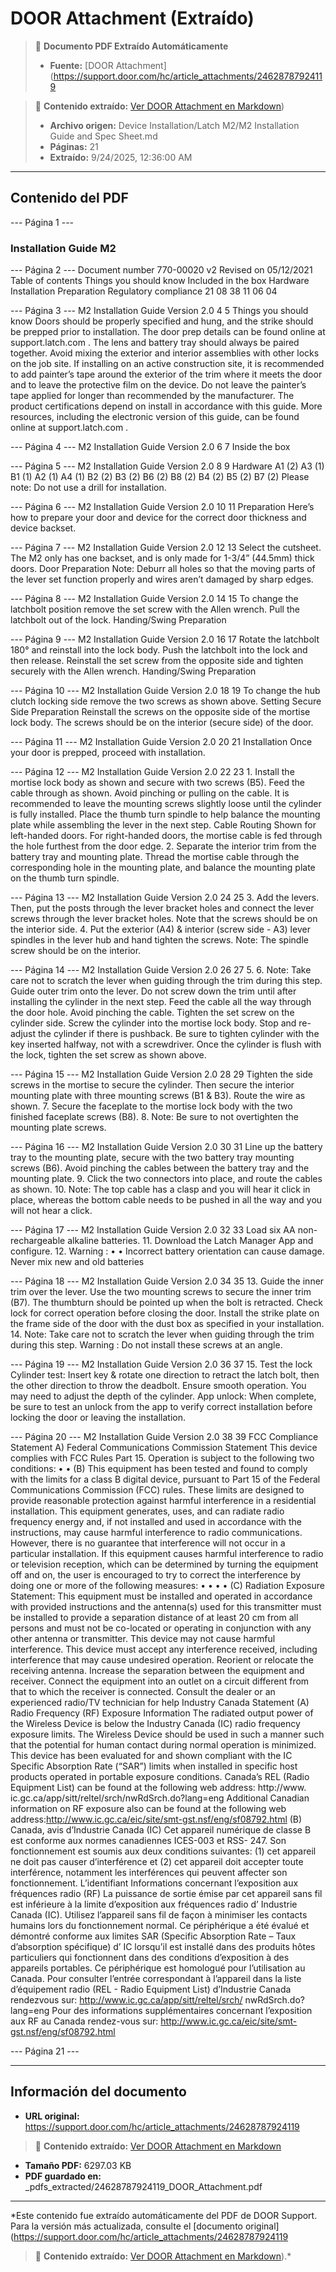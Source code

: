 # DOOR Attachment (Extraído)

> 📄 **Documento PDF Extraído Automáticamente**
> - **Fuente:** [DOOR Attachment](https://support.door.com/hc/article_attachments/24628787924119

> 📄 **Contenido extraído:** [Ver DOOR Attachment en Markdown](./24628787924119_DOOR_Attachment_extracted.md))
> - **Archivo origen:** Device Installation/Latch M2/M2 Installation Guide and Spec Sheet.md
> - **Páginas:** 21
> - **Extraído:** 9/24/2025, 12:36:00 AM

---

## Contenido del PDF


--- Página 1 ---

### Installation Guide  M2

--- Página 2 ---
Document number 770-00020 v2 Revised on 05/12/2021  Table of contents  Things you should know Included in the box Hardware Installation Preparation Regulatory compliance  21 08 38 11 06 04

--- Página 3 ---
M2 Installation Guide   Version 2.0 4   5 Things you should know  Doors should be properly specified and hung, and the strike  should be prepped prior to installation. The door prep details can be found online at   support.latch.com . The lens and battery tray should always be paired together. Avoid mixing the exterior and interior assemblies with other locks on the job site.  If installing on an active construction site, it is recommended to  add painter’s tape around the exterior of the trim where it meets  the door and to leave the protective film on the device. Do not  leave the painter’s tape applied for longer than recommended by the manufacturer.  The product certifications depend on install in accordance  with this guide.  More resources, including the electronic version of this guide,  can be found online at   support.latch.com .

--- Página 4 ---
M2 Installation Guide   Version 2.0 6   7 Inside the box

--- Página 5 ---
M2 Installation Guide   Version 2.0 8   9 Hardware  A1 (2)   A3 (1)   B1 (1) A2 (1)   A4 (1)   B2 (2)   B3 (2)   B6 (2)   B8 (2) B4 (2)   B5 (2)   B7 (2)  Please note: Do not use a drill for installation.

--- Página 6 ---
M2 Installation Guide   Version 2.0 10   11 Preparation  Here’s how to prepare your door and device for the correct door thickness and device backset.

--- Página 7 ---
M2 Installation Guide   Version 2.0 12   13  Select the cutsheet. The M2 only has one backset, and is only made for 1-3/4” (44.5mm) thick doors.  Door  Preparation  Note: Deburr all holes so that the moving parts of the lever set function properly and wires aren’t damaged by sharp edges.

--- Página 8 ---
M2 Installation Guide   Version 2.0 14   15  To change the latchbolt position remove the set screw with the Allen wrench. Pull the latchbolt out of the lock.  Handing/Swing  Preparation

--- Página 9 ---
M2 Installation Guide   Version 2.0 16   17  Rotate the latchbolt 180° and reinstall into the lock body. Push the latchbolt into the lock and then release. Reinstall the set screw from the opposite side and tighten securely with the Allen wrench.  Handing/Swing  Preparation

--- Página 10 ---
M2 Installation Guide   Version 2.0 18   19  To change the hub clutch locking side remove the two screws as shown above.  Setting Secure Side  Preparation  Reinstall the screws on the opposite side of the mortise lock body.   The screws should be on the interior (secure side) of the door.

--- Página 11 ---
M2 Installation Guide   Version 2.0 20   21 Installation  Once your door is prepped, proceed  with installation.

--- Página 12 ---
M2 Installation Guide   Version 2.0 22   23 1.  Install the mortise lock body as shown and secure with two screws (B5). Feed the cable through as shown. Avoid pinching or pulling on the cable. It is recommended to leave the mounting screws slightly loose until the cylinder is fully installed. Place the thumb turn spindle to help balance the mounting plate while assembling the lever in the next step.  Cable Routing  Shown for left-handed doors. For right-handed  doors, the mortise cable  is fed through the hole furthest from the door edge.  2.  Separate the interior trim from the battery tray and mounting plate. Thread the mortise cable through the corresponding hole in the  mounting plate, and balance the mounting plate on the thumb  turn spindle.

--- Página 13 ---
M2 Installation Guide   Version 2.0 24   25 3.  Add the levers. Then, put the posts through the lever bracket  holes and connect the lever screws through the lever bracket holes. Note that the screws should be on the interior side.  4.  Put the exterior (A4) & interior (screw side - A3) lever spindles in the lever hub and hand tighten the screws. Note: The spindle screw should be on the interior.

--- Página 14 ---
M2 Installation Guide   Version 2.0 26   27  5.   6.  Note:  Take care not to scratch the lever when guiding through the trim during this step. Guide outer trim onto the lever. Do not screw down the trim until after installing the cylinder in the next step. Feed the cable all the way through the door hole.   Avoid pinching the cable.  Tighten the set screw on the cylinder side. Screw the cylinder into the mortise lock body. Stop and re-adjust the cylinder if there is pushback. Be sure to tighten cylinder with  the key inserted halfway, not with a screwdriver. Once the cylinder is flush with the lock, tighten the set screw as shown above.

--- Página 15 ---
M2 Installation Guide   Version 2.0 28   29  Tighten the side screws in the mortise to secure the cylinder. Then secure the interior mounting plate with three mounting screws (B1 & B3). Route the wire as shown.  7.  Secure the faceplate to the mortise lock body with the two  finished faceplate screws (B8).  8. Note:  Be sure to not overtighten the mounting plate screws.

--- Página 16 ---
M2 Installation Guide   Version 2.0 30   31  Line up the battery tray to the mounting plate, secure with the two  battery tray mounting screws (B6).   Avoid pinching the cables between the battery tray and the mounting plate. 9.  Click the two connectors into place, and route the cables  as shown.  10.  Note:  The top cable has a clasp and you will  hear it click in place, whereas the bottom  cable needs to be pushed in all the way and you will not hear a click.

--- Página 17 ---
M2 Installation Guide   Version 2.0 32   33  Load six AA non-rechargeable alkaline batteries.  11.  Download the Latch Manager App and configure.  12.  Warning :  • •  Incorrect battery orientation can cause damage. Never mix new and old batteries

--- Página 18 ---
M2 Installation Guide   Version 2.0 34   35 13.  Guide the inner trim over the lever. Use the two mounting screws to secure the inner trim (B7).   The thumbturn should be pointed up when the bolt is retracted. Check lock for correct operation before closing the door.  Install the strike plate on the frame side of the door with the dust  box as specified in your installation.  14.  Note:  Take care not to scratch the lever when guiding through the trim during this step.  Warning :  Do not install these screws at an angle.

--- Página 19 ---
M2 Installation Guide   Version 2.0 36   37 15. Test the lock Cylinder test:   Insert key & rotate one direction to retract  the latch bolt, then the other direction to throw the  deadbolt. Ensure smooth operation. You may need to adjust the depth of the cylinder.  App unlock:   When complete, be sure to test an unlock  from the app to verify correct installation before locking the door or leaving the installation.

--- Página 20 ---
M2 Installation Guide   Version 2.0 38   39 FCC Compliance Statement  A)   Federal Communications Commission Statement This device complies with FCC Rules Part 15. Operation is subject to the following two conditions: • • (B)   This equipment has been tested and found to comply with the limits for a class B digital  device, pursuant to Part 15 of the Federal Communications Commission (FCC) rules. These  limits are designed to provide reasonable protection against harmful interference in a residential  installation. This equipment generates, uses, and can radiate radio frequency energy and, if not installed and used in accordance with the instructions, may cause harmful interference to radio communications. However, there is no guarantee that interference will not occur in a particular installation. If this equipment causes harmful interference to radio or television reception, which can be determined by turning the equipment off and on, the user is encouraged to try to correct the  interference by doing one or more of the following measures: • • • • (C)   Radiation Exposure Statement: This equipment must be installed and operated in accordance with provided instructions and the antenna(s) used for this transmitter must be installed to provide a separation distance of at least 20 cm from all persons and must not be co-located or operating in conjunction with any other antenna or transmitter. This device may not cause harmful interference.  This device must accept any interference received, including interference that may cause  undesired operation. Reorient or relocate the receiving antenna. Increase the separation between the equipment and receiver.  Connect the equipment into an outlet on a circuit different from that to which the receiver is  connected. Consult the dealer or an experienced radio/TV technician for help  Industry Canada Statement  (A)   Radio Frequency (RF) Exposure Information The radiated output power of the Wireless Device is below the Industry Canada (IC) radio frequency exposure limits. The Wireless Device should be used in such a manner such that the potential for human contact during normal operation is minimized. This device has been  evaluated for and shown compliant with the IC Specific Absorption Rate (“SAR”) limits when installed in specific host products operated in portable exposure conditions.  Canada’s REL (Radio Equipment List) can be found at the following web address: http://www. ic.gc.ca/app/sitt/reltel/srch/nwRdSrch.do?lang=eng Additional Canadian information on RF exposure also can be found at the following web address:http://www.ic.gc.ca/eic/site/smt-gst.nsf/eng/sf08792.html  (B)   Canada, avis d’Industrie Canada (IC)  Cet appareil numérique de classe B est conforme aux normes canadiennes ICES-003 et RSS- 247. Son fonctionnement est soumis aux deux conditions suivantes: (1) cet appareil ne doit  pas causer d’interférence et (2) cet appareil doit accepter toute interférence, notamment les interférences qui peuvent affecter son fonctionnement. L’identifiant Informations concernant l’exposition aux fréquences radio (RF) La puissance de sortie émise par cet appareil sans fil  est inférieure à la limite d’exposition aux fréquences radio d’ Industrie Canada (IC). Utilisez  l’appareil sans fil de façon à minimiser les contacts humains lors du fonctionnement normal. Ce périphérique a été évalué et démontré conforme aux limites SAR (Specific Absorption Rate – Taux d’absorption spécifique) d’ IC lorsqu’il est installé dans des produits hôtes particuliers qui  fonctionnent dans des conditions d’exposition à des appareils portables. Ce périphérique est homologué pour l’utilisation au Canada. Pour consulter l’entrée correspondant à l’appareil dans la liste d’équipement radio (REL - Radio Equipment List) d’Industrie Canada rendezvous sur: http://www.ic.gc.ca/app/sitt/reltel/srch/ nwRdSrch.do?lang=eng Pour des informations supplémentaires concernant l’exposition aux RF au Canada rendez-vous sur: http://www.ic.gc.ca/eic/site/smt-gst.nsf/eng/sf08792.html

--- Página 21 ---


---

## Información del documento

- **URL original:** https://support.door.com/hc/article_attachments/24628787924119

> 📄 **Contenido extraído:** [Ver DOOR Attachment en Markdown](./24628787924119_DOOR_Attachment_extracted.md)
- **Tamaño PDF:** 6297.03 KB
- **PDF guardado en:** _pdfs_extracted/24628787924119_DOOR_Attachment.pdf

---

*Este contenido fue extraído automáticamente del PDF de DOOR Support. Para la versión más actualizada, consulte el [documento original](https://support.door.com/hc/article_attachments/24628787924119

> 📄 **Contenido extraído:** [Ver DOOR Attachment en Markdown](./24628787924119_DOOR_Attachment_extracted.md)).*
